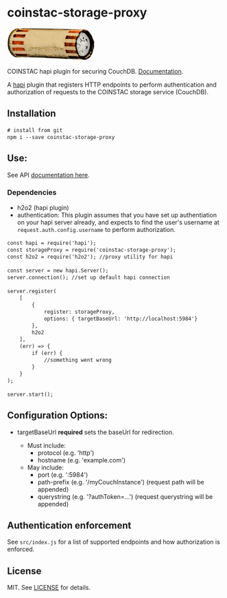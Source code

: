 # coinstac-storage-proxy

<img src="https://raw.githubusercontent.com/MRN-Code/coinstac/master/img/coinstac.png" height="75px">

COINSTAC hapi plugin for securing CouchDB. [Documentation](http://mrn-code.github.io/coinstac/).

A [hapi](http://hapijs.com) plugin that registers HTTP endpoints to perform authentication and
authorization of requests to the COINSTAC storage service (CouchDB).

## Installation

```
# install from git
npm i --save coinstac-storage-proxy
```

## Use:

See API [documentation here](http://mrn-code.github.io/coinstac-storage-proxy/).
### Dependencies
* h2o2 (hapi plugin)
* authentication: This plugin assumes that you have set up authentiation on
your hapi server already, and expects to find the user's username at
`request.auth.config.username` to perform authorization.

```
const hapi = require('hapi');
const storageProxy = require('coinstac-storage-proxy');
const h2o2 = require('h2o2'); //proxy utility for hapi

const server = new hapi.Server();
server.connection(); //set up default hapi connection

server.register(
    [
        {
            register: storageProxy,
            options: { targetBaseUrl: 'http://localhost:5984'}
        },
        h2o2
    ],
    (err) => {
        if (err) {
            //something went wrong
        }
    }
);

server.start();
```

## Configuration Options:

* targetBaseUrl **required** sets the baseUrl for redirection.

  * Must include:
      * protocol (e.g. 'http')
      * hostname (e.g. 'example.com')
  * May include:
      * port (e.g. ':5984')
      * path-prefix (e.g. '/myCouchInstance') (request path will be appended)
      * querystring (e.g. '?authToken=...') (request querystring will be appended)

## Authentication enforcement

See `src/index.js` for a list of supported endpoints and how authorization is
enforced.

## License

MIT. See [LICENSE](./LICENSE) for details.
